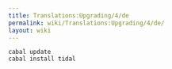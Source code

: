 ```yaml
---
title: Translations:Upgrading/4/de
permalink: wiki/Translations:Upgrading/4/de/
layout: wiki
---
```


``` shell
cabal update
cabal install tidal
```
